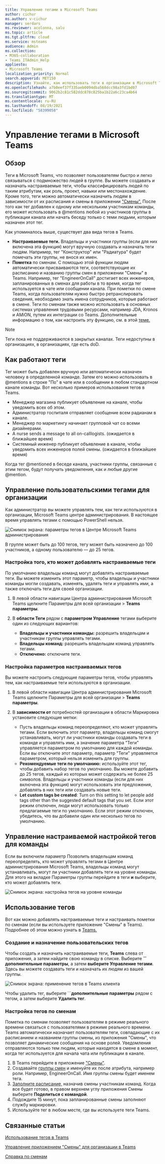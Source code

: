 ```yaml
---
title: Управление тегами в Microsoft Teams
author: cichur
ms.author: v-cichur
manager: serdars
ms.reviewer: acolonna, salu
ms.topic: article
ms.tgt.pltfrm: cloud
ms.service: msteams
audience: Admin
ms.collection:
- M365-collaboration
- Teams_ITAdmin_Help
appliesto:
- Microsoft Teams
localization_priority: Normal
search.appverid: MET150
description: Узнайте, как использовать теги в организации в Microsoft Teams.
ms.openlocfilehash: a7b0eef37f335aeb0094dba568dcc98a3fd1bd07
ms.sourcegitcommit: 9062b2c81c582ddc878c825ba1b22a6c23ca4b64
ms.translationtype: MT
ms.contentlocale: ru-RU
ms.lasthandoff: 08/19/2021
ms.locfileid: "58399058"
---
```

# <a name="manage-tags-in-microsoft-teams"></a>Управление тегами в Microsoft Teams

## <a name="overview"></a>Обзор

Теги в Microsoft Teams, что позволяет пользователям быстро и легко связываться с подмножество людей в группе. Вы можете создавать и назначать настраиваемые теги, чтобы классифицировать людей по таким атрибутам, как роль, проект, навыки или местонахождение. Кроме того, теги можно автоматически назначить людям в зависимости от их расписания и смены в приложении ["Смены".](https://support.microsoft.com/office/apps-and-services-cc1fba57-9900-4634-8306-2360a40c665b?#PickTab=Shifts) После того как тег добавлен к одному или нескольким участникам команды, его может использовать в @mentions любой из участников группы в публикации канала или начать беседу только с теми людьми, которым назначен этот тег.

Как упоминалось выше, существует два вида тегов в Teams.

- **Настраиваемые теги.** Владельцы и участники группы (если для них включена эта функция) могут вручную создавать и назначать теги людям. Например, тег "Конструктор" или "Радиатура" будет помечать эти группы, не внося их имен.
- **Пометка** по сменам. С помощью этой функции людям автоматически присваиваются [](https://support.microsoft.com/office/get-started-in-shifts-5f3e30d8-1821-4904-be26-c3cd25a497d6#bkmk_openshiftsappdesktop) теги, соответствующие их расписанию и названию группы смен в приложении "Смены" в Teams. Например, тег "EngineerOnCall" достигает всех инженеров, запланированных в сменах для работы в то время, когда тег используется в чате или сообщении канала. При пометки по смене Teams, когда пользователям нужно быстро ретранслировать сведения, необходимо знать имена сотрудников, которые работают в смене. Теги по сменам также можно использовать в основных системах управления трудовыми ресурсами, например JDA, Kronos и AMiON, путем их интеграции со Teams. Дополнительные информацию о том, как настроить эту функцию, см. в этой [теме.](#set-up-tagging-by-shift)

> [!NOTE]
> Теги пока не поддерживаются в закрытых каналах. Теги недоступны в организациях, в организациях, где есть doD. 

## <a name="how-tags-work"></a>Как работают теги

Тег может быть добавлен вручную или автоматически назначен человеку в определенной команде. Затем его можно использовать в @mentions  в строке "По" в чате или в сообщении в любом стандартном канале команды. Вот несколько примеров использования тегов в Teams.

- Менеджер магазина публикует объявление на канале, чтобы уведомить всех об этом.
- Администратор госпиталя отправляет сообщение всем радианам в канале.
- Менеджер по маркетингу начинает групповой чат со всеми дизайнерами.
- A nurse sends a message to all on-calllogists. (ожидается в ближайшее время)
- Системный инженер публикует объявление в канале, чтобы уведомить всех инженеров полей смены. (ожидается в ближайшее время)

Когда тег @mentioned в беседе канала, участники группы, связанные с этим тегом, будут получать уведомления, как и любые другие @mention.

## <a name="manage-custom-tags-for-your-organization"></a>Управление пользовательскими тегами для организации

Как администратор вы можете управлять тем, как теги используются в организации, Microsoft Teams центре администрирования. В настоящее время управлять тегами с помощью PowerShell нельзя.

![Снимок экрана: параметры тегов в Центре Microsoft Teams администрирования](media/manage-tags-admin-settings.png)

В группе может быть до 100 тегов, тегу может быть назначено до 100 участников, а одному пользователю — до 25 тегов. 

### <a name="set-who-can-add-custom-tags"></a>Настройка того, кто может добавлять настраиваемые теги

По умолчанию владельцы команд могут добавлять настраиваемые теги. Вы можете изменить этот параметр, чтобы владельцы и участники команды могли создавать, изменять, удалять теги и управлять ими, а также отключать теги для своей организации.

1. В левой области навигации Центра администрирования Microsoft Teams щелкните Параметры для всей организации  >  **Teams параметры**.
2. В **области Теги** рядом с **параметром Управление** тегами выберите один из следующих вариантов:

    - **Владельцы и участники команды:** разрешить владельцам и участникам группы управлять тегами.
    - **Владельцы команд:** разрешить владельцам команд управлять тегами.
    - **Отключено:** отключите теги.

### <a name="configure-custom-tags-settings"></a>Настройка параметров настраиваемых тегов

Вы можете настроить следующие параметры тегов, чтобы управлять тем, как настраиваемые теги используются в организации.

1. В левой области навигации Центра администрирования Microsoft Teams щелкните Параметры для всей организации  >  **Teams параметры**.
2. В **зависимости от** потребностей организации в области Маркировка установите следующие метки:

    - Пусть владельцы команд переопределяют, кто может управлять тегами. Если включить этот параметр, владельцы команд смогут устанавливать, могут ли участники команды создавать теги в команде и управлять ими, а значение параметра "Теги" управляется параметром по умолчанию для каждой команды.   Если вы отключите  этот параметр, параметр "Теги" управляется параметром, который нельзя изменить для группы.
    - **Рекомендуемые теги по умолчанию:** используйте этот тег, чтобы добавить набор тегов по умолчанию. Вы можете добавить до 25 тегов, каждый из которых может содержать не более 25 символов. Владельцы и участники команды (если для них включена эта функция) могут использовать эти предложения, добавлять в них теги или создавать новые теги.
    - **Let custom tags be created**: Turn on this setting to let people add tags other than the suggested default tags that you set. Если этот режим отключен, люди могут использовать только предлагаемые теги по умолчанию. Если этот режим отключен, убедитесь, что вы добавили один или несколько тегов по умолчанию.

## <a name="manage-custom-tags-settings-for-a-team"></a>Управление настраиваемой настройкой тегов для команды

Если вы включили параметр Позволить владельцам команд переопределять, кто может управлять тегами в Центре администрирования Microsoft Teams, владельцы команд могут устанавливать, могут ли участники добавлять теги на уровне команды.  Для этого на  вкладке Параметры группы перейдите в теги **и** выберите, кто может добавлять теги.

![Снимок экрана: настройка тегов на уровне команды](media/manage-tags-team-settings.png)

## <a name="use-tags"></a>Использование тегов

Вот как можно добавлять настраиваемые теги и настраивать пометки по сменам (если вы используете приложение "Смены" в Teams). Подробнее об этом можно узнать в [Teams.](https://support.office.com/article/using-tags-in-teams-667bd56f-32b8-4118-9a0b-56807c96d91e)

### <a name="create-and-assign-custom-tags"></a>Создание и назначение пользовательских тегов

Чтобы создать и назначить настраиваемые теги, **Teams** слева от приложения, а затем найдите свою команду в списке. Выберите **̇ ̇ ̇ дополнительные параметры**, а затем **выберите Управление тегами**. Здесь вы можете создавать теги и назначать их людям из вашей группы.

![Снимок экрана: применение тегов в Teams клиента ](media/manage-tags-teams.png)

Чтобы удалить тег, выберите ̇ ̇ ̇ **дополнительные параметры** рядом с тегом, а затем выберите **Удалить тег**.

### <a name="set-up-tagging-by-shift"></a>Настройка тегов по сменам

Пометка по сменам позволяет пользователям в режиме реального времени связаться с пользователями в режиме реального времени. Teams автоматически назначает пользователям теги, совпадающие с их расписанием и названием группы смены, из приложения "Смены", что позволяет динамические сообщения на основе ролей. Уведомления отправляются только тем людям, которые находятся в смене в момент, когда тег используется для начала чата или публикации в канале. 

1. В Teams перейдите в приложение ["Смены"](https://support.microsoft.com/office/get-started-in-shifts-5f3e30d8-1821-4904-be26-c3cd25a497d6#bkmk_openshiftsappdesktop).
2. Создавайте [группы смен](https://support.microsoft.com/office/fill-out-a-schedule-in-shifts-2d58df9b-1c6c-4c84-b0c3-835de7ad13ea#bkmk_organizeshiftsbygroup) и именуйте их после атрибута, например роли. Например, EngineerOnCall. Имя группы смены будет именем тега.
3. [Заполните расписание,](https://support.microsoft.com/office/fill-out-a-schedule-in-shifts-2d58df9b-1c6c-4c84-b0c3-835de7ad13ea) назначив смены участникам команд. Когда все будет готово, в правом верхнем углу приложения Смены выберите **Поделиться с командой**.
4. Подождите 15 минут, пока запланированные смены заполняют службу маркировки.
5. Используйте тег в любом месте, где вы используете теги Teams.

## <a name="related-topics"></a>Связанные статьи

[Использование тегов в Teams](https://support.office.com/article/using-tags-in-teams-667bd56f-32b8-4118-9a0b-56807c96d91e)

[Управление приложением "Смены" для организации в Teams](expand-teams-across-your-org/shifts/manage-the-shifts-app-for-your-organization-in-teams.md)

[Справка по сменам](https://support.microsoft.com/office/apps-and-services-cc1fba57-9900-4634-8306-2360a40c665b)
